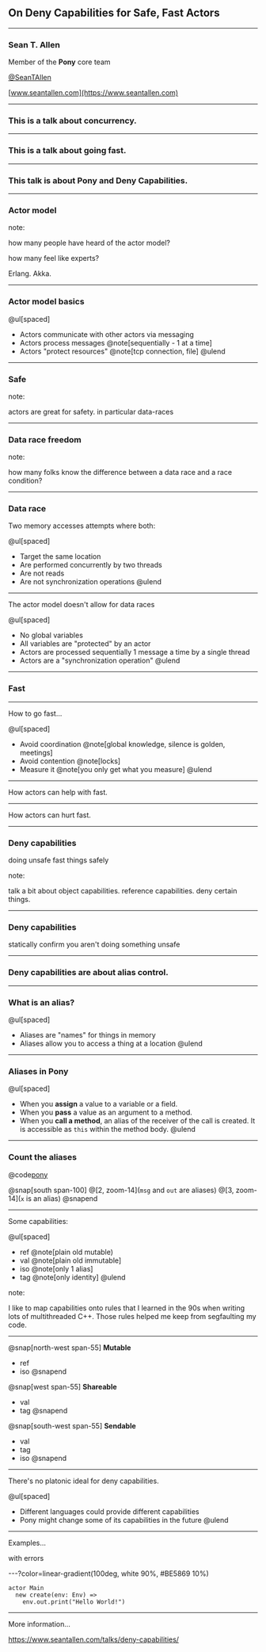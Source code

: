 ## On Deny Capabilities for Safe, Fast Actors

---

### Sean T. Allen

Member of the **Pony** core team

[@SeanTAllen](https://twitter.com/seantallen)

[www.seantallen.com](https://www.seantallen.com)

---

### This is a talk about concurrency.

---

### This is a talk about going fast.

---

### This talk is about Pony and Deny Capabilities.

---

### Actor model

note:

how many people have heard of the actor model?

how many feel like experts?

Erlang. Akka.

---

### Actor model basics

@ul[spaced]
- Actors communicate with other actors via messaging
- Actors process messages @note[sequentially - 1 at a time]
- Actors "protect resources" @note[tcp connection, file]
@ulend

---

### Safe

note:

actors are great for safety. in particular data-races

---

### Data race freedom

note:

how many folks know the difference between a data race and a race condition?

---

### Data race

Two memory accesses attempts where both:

@ul[spaced]
- Target the same location
- Are performed concurrently by two threads
- Are not reads
- Are not synchronization operations
@ulend

---

The actor model doesn't allow for data races

@ul[spaced]
- No global variables
- All variables are "protected" by an actor
- Actors are processed sequentially 1 message a time by a single thread
- Actors are a "synchronization operation"
@ulend

---

### Fast

---

How to go fast...

@ul[spaced]
- Avoid coordination @note[global knowledge, silence is golden, meetings]
- Avoid contention @note[locks]
- Measure it @note[you only get what you measure]
@ulend

---

How actors can help with fast.

---

How actors can hurt fast.

---

### Deny capabilities

doing unsafe fast things safely

note:

talk a bit about object capabilities. reference capabilities. deny certain things.

---

### Deny capabilities

statically confirm you aren't doing something unsafe

---

### Deny capabilities are about alias control.

---

### What is an alias?

@ul[spaced]
- Aliases are "names" for things in memory
- Aliases allow you to access a thing at a location
@ulend

---

### Aliases in Pony

@ul[spaced]
- When you **assign** a value to a variable or a field.
- When you **pass** a value as an argument to a method.
- When you **call a method**, an alias of the receiver of the call is created. It is accessible as `this` within the method body.
@ulend

---

### Count the aliases

@code[pony](src/say.pony)

@snap[south span-100]
@[2, zoom-14](`msg` and `out` are aliases)
@[3, zoom-14](`x` is an alias)
@snapend

---

Some capabilities:

@ul[spaced]
- ref @note[plain old mutable)
- val @note[plain old immutable]
- iso @note[only 1 alias]
- tag @note[only identity]
@ulend

note:

I like to map capabilities onto rules that I learned in the 90s when writing lots of multithreaded C++. Those rules helped me keep from segfaulting my code.

---

@snap[north-west span-55]
**Mutable**

- ref
- iso
@snapend

@snap[west span-55]
**Shareable**

- val
- tag
@snapend

@snap[south-west span-55]
**Sendable**

- val
- tag
- iso
@snapend

---

There's no platonic ideal for deny capabilities.

@ul[spaced]
- Different languages could provide different capabilities
- Pony might change some of its capabilities in the future
@ulend

---

Examples...

with errors

---?color=linear-gradient(100deg, white 90%, #BE5869 10%)

```pony
actor Main
  new create(env: Env) =>
    env.out.print("Hello World!")
```

---

More information...

https://www.seantallen.com/talks/deny-capabilities/




